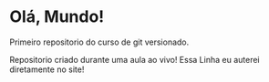 # Olá, Mundo!
 Primeiro repositorio do curso de git versionado.
 
Repositorio criado durante uma aula ao vivo!
Essa Linha eu auterei diretamente no site!
